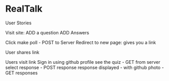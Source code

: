 # RealTalk

User Stories

Visit site:
ADD a question
ADD Answers

Click make poll - POST to Server
Redirect to new page: gives you a link

User shares link

Users visit link
Sign in using github profile
see the quiz - GET from server
select response - POST response
response displayed - with github photo - GET responses
